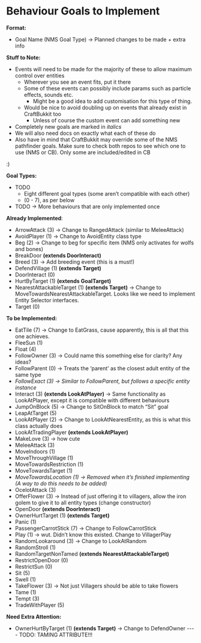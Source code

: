 Behaviour Goals to Implement
===========================

**Format:**

* Goal Name (NMS Goal Type) -> Planned changes to be made + extra info

**Stuff to Note:**

* Events will need to be made for the majority of these to allow maximum control over entities
    * Wherever you see an event fits, put it there
    * Some of these events can possibly include params such as particle effects, sounds etc.
        * Might be a good idea to add customisation for this type of thing.
    * Would be nice to avoid doubling up on events that already exist in CraftBukkit too
        * Unless of course the custom event can add something new
* Completely new goals are marked in *italics*
* We will also need docs on exactly what each of these do
* Also have in mind that CraftBukkit may override some of the NMS pathfinder goals. Make sure to check both repos to see which one to use (NMS or CB). Only some are included/edited in CB

:)

**Goal Types:**

* TODO
    * Eight different goal types (some aren’t compatible with each other)
    * (0 - 7), as per below
* TODO -> More behaviours that are only implemented once

**Already Implemented**:

* ArrowAttack (3) -> Change to RangedAttack (similar to MeleeAttack)
* AvoidPlayer (1) -> Change to AvoidEntity class type
* Beg (2) -> Change to beg for specific item (NMS only activates for wolfs and bones)
* BreakDoor **(extends DoorInteract)**
* Breed (3) -> Add breeding event (this is a must!)
* DefendVillage (1) **(extends Target)**
* DoorInteract (0)
* HurtByTarget (1) **(extends GoalTarget)**
* NearestAttackableTarget (1) **(extends Target)** -> Change to MoveTowardsNearestAttackableTarget. Looks like we need to implement Entity Selector interfaces.
* Target (0)

**To be Implemented:**

* EatTile (7) -> Change to EatGrass, cause apparently, this is all that this one achieves.
* FleeSun (1)
* Float (4)
* FollowOwner (3) -> Could name this something else for clarity? Any ideas?
* FollowParent (0) -> Treats the ‘parent’ as the closest adult entity of the same type
* *FollowExact (3) -> Similar to FollowParent, but follows a specific entity instance*
* Interact (3) **(extends LookAtPlayer)** -> Same functionality as LookAtPlayer, except it is compatible with different behaviours
* JumpOnBlock (5) -> Change to SitOnBlock to match “Sit” goal
* LeapAtTarget (5)
* LookAtPlayer (2) -> Change to LookAtNearestEntity, as this is what this class actually does
* LookAtTradingPlayer **(extends LookAtPlayer)**
* MakeLove (3) -> how cute
* MeleeAttack (3)
* MoveIndoors (1)
* MoveThroughVillage (1)
* MoveTowardsRestriction (1)
* MoveTowardsTarget (1)
* *MoveTowardsLocation (1) -> Removed when it’s finished implementing (A way to do this needs to be added)*
* OcelotAttack (3)
* OfferFlower (3) -> Instead of just offering it to villagers, allow the iron golem to give it to all entity types (change constructor)
* OpenDoor **(extends DoorInteract)**
* OwnerHurtTarget (1) **(extends Target)**
* Panic (1)
* PassengerCarrotStick (7) -> Change to FollowCarrotStick
* Play (1) -> wut. Didn’t know this existed. Change to VillagerPlay
* RandomLookaround (3) -> Change to LookAtRandom
* RandomStroll (1)
* RandomTargetNonTamed **(extends NearestAttackableTarget)**
* RestrictOpenDoor (0)
* RestrictSun (0)
* Sit (5)
* Swell (1)
* TakeFlower (3) -> Not just Villagers should be able to take flowers
* Tame (1)
* Tempt (3)
* TradeWithPlayer (5)

**Need Extra Attention:**

* OwnerHurtByTarget (1) **(extends Target)** -> Change to DefendOwner ---- TODO: TAMING ATTRIBUTE!!!